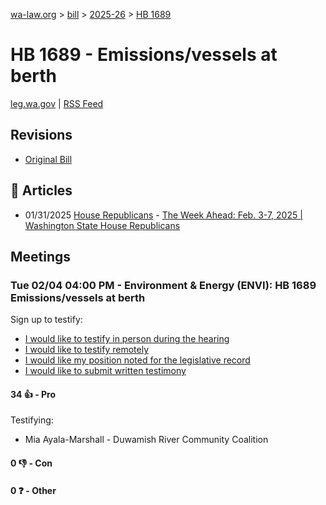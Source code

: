 [wa-law.org](/) > [bill](/bill/) > [2025-26](/bill/2025-26/) > [HB 1689](/bill/2025-26/hb/1689/)

# HB 1689 - Emissions/vessels at berth
[leg.wa.gov](https://app.leg.wa.gov/billsummary?BillNumber=1689&Year=2025&Initiative=false) | [RSS Feed](./rss.xml)

## Revisions
* [Original Bill](1/)

## 📰 Articles
* 01/31/2025 [House Republicans](/org/house_republicans/) - [The Week Ahead: Feb. 3-7, 2025 | Washington State House Republicans](https://houserepublicans.wa.gov/week/the-week-ahead-feb-3-7-2025/#:~:text=HB%201689)

## Meetings
### Tue 02/04 04:00 PM - Environment & Energy (ENVI): HB 1689 Emissions/vessels at berth
Sign up to testify:
* [I would like to testify in person during the hearing](https://app.leg.wa.gov/csi/Testifier/Add?chamber=House&mId=32651&aId=162692&caId=25414&tId=1)
* [I would like to testify remotely](https://app.leg.wa.gov/csi/Testifier/Add?chamber=House&mId=32651&aId=162692&caId=25414&tId=2)
* [I would like my position noted for the legislative record](https://app.leg.wa.gov/csi/Testifier/Add?chamber=House&mId=32651&aId=162692&caId=25414&tId=3)
* [I would like to submit written testimony](https://app.leg.wa.gov/csi/Testifier/Add?chamber=House&mId=32651&aId=162692&caId=25414&tId=4)

#### 34 👍 - Pro
Testifying:
* Mia Ayala-Marshall - Duwamish River Community Coalition

#### 0 👎 - Con

#### 0 ❓ - Other
